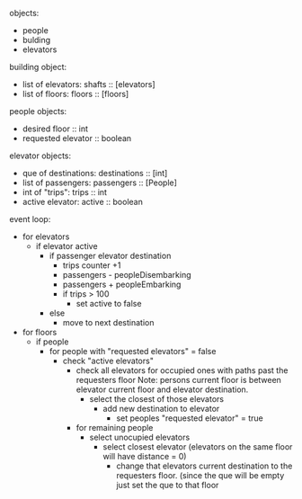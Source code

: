 objects:
 - people
 - bulding
 - elevators

building object:
  - list of elevators: shafts :: [elevators]
  - list of floors: floors :: [floors]


people objects:
 - desired floor :: int
 - requested elevator :: boolean


elevator objects:
 - que of destinations: destinations :: [int]
 - list of passengers: passengers :: [People]
 - int of "trips": trips :: int
 - active elevator: active :: boolean


event loop:
  - for elevators
    - if elevator active
      - if passenger elevator destination
        - trips counter +1
        - passengers - peopleDisembarking
        - passengers + peopleEmbarking
        - if trips > 100
          - set active to false
      - else
        - move to next destination
  - for floors
    - if people
      - for people with "requested elevators" = false
        - check "active elevators"
          - check all elevators for occupied ones with paths past the requesters floor Note: persons current floor is between elevator current floor and elevator destination.
            - select the closest of those elevators
              - add new destination to elevator
                - set peoples "requested elevator" = true
          - for remaining people
            - select unocupied elevators
              - select closest elevator (elevators on the same floor will have distance = 0)
                - change that elevators current destination to the requesters floor. (since the que will be empty just set the que to that floor

